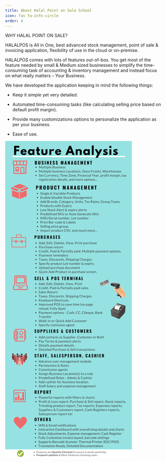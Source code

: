 ```yaml
---
title: About Halal Point on Sale School
icon: fas fa-info-circle
order: 4
---
```


WHY HALAL POINT ON SALE?

HALALPOS is All in One, best advanced stock management, point of sale & invoicing application, flexibility of use in the cloud or on-premise.

HALALPOS comes with lots of features out-of-box. You get most of the feature needed by small & Medium sized businesses to simplify the time-consuming task of accounting & inventory management and instead focus on what really matters – Your Business.

We have developed the application keeping in mind the following things:

- Keep it simple yet very detailed.

- Automated time-consuming tasks (like calculating selling price based on default profit margin).

- Provide many customizations options to personalize the application as per your business.

- Ease of use.

![jamaal](/assets/images/ult.png)
